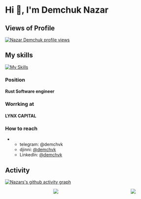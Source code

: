 # Hi 👋, I'm Demchuk Nazar

## Views of Profile
[![Nazar Demchuk profile views](https://u8views.com/api/v1/github/profiles/136515158/views/day-week-month-total-count.svg)](https://u8views.com/github/uandere)

## My skills
[![My Skills](https://skillicons.dev/icons?i=rust,cpp,wasm,yew,rocket,actix,docker,postgres,linux&theme=dark)](https://skillicons.dev)

### Position
#### Rust Software engineer

### Worrking at
#### LYNX CAPITAL

### How to reach
- - telegram: @demchvk
  - djinni: [@demchvk](https://djinni.co/q/c907a6242e/)
  - LinkedIn: [@demchvk](https://www.linkedin.com/in/nazar-demchuk/)

## Activity
[![Nazars's github activity graph](https://github-readme-activity-graph.vercel.app/graph?username=uandere&theme=rogue)](https://github.com/ashutosh00710/github-readme-activity-graph)

<div style="display: flex; width: 100%; align-items: center;">
  <a href="https://github.com/anuraghazra/github-readme-stats" style="flex-grow: 2; display: flex; justify-content: center; align-items: center;">
    <img src="https://github-readme-stats.vercel.app/api?username=uandere&theme=ambient_gradient" style="width: auto; max-width: 100%;">
  </a>
  <a href="https://github.com/anuraghazra/convoychat" style="flex-grow: 1; display: flex; justify-content: center; align-items: center;">
    <img src="https://github-readme-stats.vercel.app/api/top-langs/?username=uandere&size_weight=0&count_weight=1&theme=ambient_gradient" style="width: auto; max-width: 100%;">
  </a>
</div>

